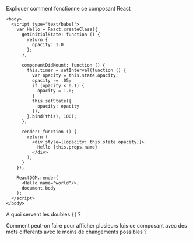 Expliquer comment fonctionne ce composant React

    <body>
      <script type="text/babel">
        var Hello = React.createClass({
          getInitialState: function () {
            return {
              opacity: 1.0
            };
          },

          componentDidMount: function () {
            this.timer = setInterval(function () {
              var opacity = this.state.opacity;
              opacity -= .05;
              if (opacity < 0.1) {
                opacity = 1.0;
              }
              this.setState({
                opacity: opacity
              });
            }.bind(this), 100);
          },

          render: function () {
            return (
              <div style={{opacity: this.state.opacity}}>
                Hello {this.props.name}
              </div>
            );
          }
        });

        ReactDOM.render(
          <Hello name="world"/>,
          document.body
        );
      </script>
    </body>

A quoi servent les doubles `{{` ?

Comment peut-on faire pour afficher plusieurs fois ce composant avec des mots différents avec le moins de changements possibles ?
